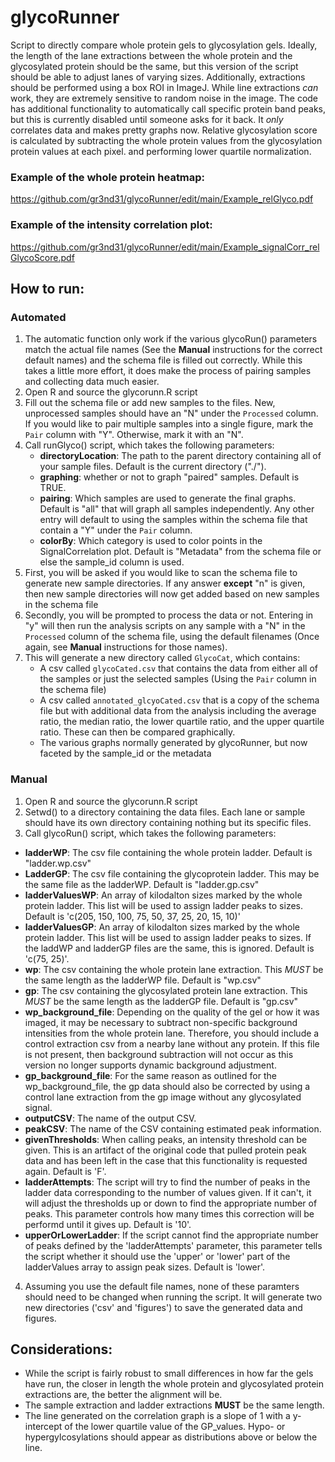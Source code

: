 # glycoRunner
Script to directly compare whole protein gels to glycosylation gels. Ideally, the length of the lane extractions between the whole protein and the glycosylated protein should be the same, but this version of the script should be able to adjust lanes of varying sizes.
Additionally, extractions should be performed using a box ROI in ImageJ. While line extractions *can* work, they are extremely sensitive to random noise in the image.
The code has additional functionality to automatically call specific protein band peaks, but this is currently disabled until someone asks for it back. It *only* correlates data and makes pretty graphs now.
Relative glycosylation score is calculated by subtracting the whole protein values from the glycosylation protein values at each pixel. and performing lower quartile normalization.

### Example of the whole protein heatmap:
https://github.com/gr3nd31/glycoRunner/edit/main/Example_relGlyco.pdf

### Example of the intensity correlation plot:
https://github.com/gr3nd31/glycoRunner/edit/main/Example_signalCorr_relGlycoScore.pdf

## How to run:

### Automated
1. The automatic function only work if the various glycoRun() parameters match the actual file names (See the **Manual** instructions for the correct default names) and the schema file is filled out correctly. While this takes a little more effort, it does make the process of pairing samples and collecting data much easier.
2. Open R and source the glycorunn.R script
3. Fill out the schema file or add new samples to the files. New, unprocessed samples should have an "N" under the `Processed` column. If you would like to pair multiple samples into a single figure, mark the `Pair` column with "Y". Otherwise, mark it with an "N".
4. Call runGlyco() script, which takes the following parameters: 
   - **directoryLocation**: The path to the parent directory containing all of your sample files. Default is the current directory ("./").
   - **graphing**: whether or not to graph "paired" samples. Default is TRUE.
   - **pairing**: Which samples are used to generate the final graphs. Default is "all" that will graph all samples independently. Any other entry will default to using the samples within the schema file that contain a "Y" under the `Pair` column.
   - **colorBy**: Which category is used to color points in the SignalCorrelation plot. Default is "Metadata" from the schema file or else the sample_id column is used.
5. First, you will be asked if you would like to scan the schema file to generate new sample directories. If any answer **except** "n" is given, then new sample directories will now get added based on new samples in the schema file
6. Secondly, you will be prompted to process the data or not. Entering in "y" will then run the analysis scripts on any sample with a "N" in the `Processed` column of the schema file, using the default filenames (Once again, see **Manual** instructions for those names).
7. This will generate a new directory called `GlycoCat`, which contains:
    - A csv called `glycoCated.csv` that contains the data from either all of the samples or just the selected samples (Using the `Pair` column in the schema file)
    - A csv called `annotated_glcyoCated.csv` that is a copy of the schema file but with additional data from the analysis including the average ratio, the median ratio, the lower quartile ratio, and the upper quartile ratio. These can then be compared graphically.
    - The various graphs normally generated by glycoRunner, but now faceted by the sample_id or the metadata


### Manual
1. Open R and source the glycorunn.R script
2. Setwd() to a directory containing the data files. Each lane or sample should have its own directory containing nothing but its specific files.
3. Call glycoRun() script, which takes the following parameters:
  - **ladderWP**: The csv file containing the whole protein ladder. Default is "ladder.wp.csv"
  - **LadderGP**: The csv file containing the glycoprotein ladder. This may be the same file as the ladderWP. Default is "ladder.gp.csv"
  - **ladderValuesWP**: An array of kilodalton sizes marked by the whole protein ladder. This list will be used to assign ladder peaks to sizes. Default is 'c(205, 150, 100, 75, 50, 37, 25, 20, 15, 10)'
  - **ladderValuesGP**: An array of kilodalton sizes marked by the whole protein ladder. This list will be used to assign ladder peaks to sizes. If the laddWP and ladderGP files are the same, this is ignored. Default is 'c(75, 25)'.
  - **wp**: The csv containing the whole protein lane extraction. This *MUST* be the same length as the ladderWP file. Default is "wp.csv"
  - **gp**: The csv containing the glycosylated protein lane extraction. This *MUST* be the same length as the ladderGP file. Default is "gp.csv"
  - **wp_background_file**: Depending on the quality of the gel or how it was imaged, it may be necessary to subtract non-specific background intensities from the whole protein lane. Therefore, you should include a control extraction csv from a nearby lane without any protein. If this file is not present, then background subtraction will not occur as this version no longer supports dynamic background adjustment.
  - **gp_background_file**: For the same reason as outlined for the wp_background_file, the gp data should also be corrected by using a control lane extraction from the gp image without any glycosylated signal.
  - **outputCSV**: The name of the output CSV.
  - **peakCSV**: The name of the CSV containing estimated peak information.
  - **givenThresholds**: When calling peaks, an intensity threshold can be given. This is an artifact of the original code that pulled protein peak data and has been left in the case that this functionality is requested again. Default is 'F'.
  - **ladderAttempts**: The script will try to find the number of peaks in the ladder data corresponding to the number of values given. If it can't, it will adjust the thresholds up or down to find the appropriate number of peaks. This parameter controls how many times this correction will be performd until it gives up. Default is '10'.
  - **upperOrLowerLadder**: If the script cannot find the appropriate number of peaks defined by the 'ladderAttempts' parameter, this parameter tells the script whether it should use the 'upper' or 'lower' part of the ladderValues array to assign peak sizes. Default is 'lower'.

4. Assuming you use the default file names, none of these paramters should need to be changed when running the script. It will generate two new directories ('csv' and 'figures') to save the generated data and figures.

## Considerations:
- While the script is fairly robust to small differences in how far the gels have run, the closer in length the whole protein and glycosylated protein extractions are, the better the alignment will be.
- The sample extraction and ladder extractions **MUST** be the same length.
- The line generated on the correlation graph is a slope of 1 with a y-intercept of the lower quartile value of the GP_values. Hypo- or hypergylcosylations should appear as distributions above or below the line.
